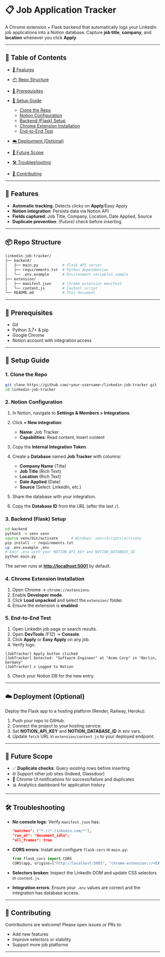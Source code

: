 # 📋 Job Application Tracker

A Chrome extension + Flask backend that automatically logs your LinkedIn job applications into a Notion database. Capture **job title**, **company**, and **location** whenever you click **Apply**.

---

## 📑 Table of Contents

* [🚀 Features](#-features)
* [📦 Repo Structure](#-repo-structure)
* [🎯 Prerequisites](#-prerequisites)
* [🔨 Setup Guide](#-setup-guide)

  * [Clone the Repo](#1-clone-the-repo)
  * [Notion Configuration](#2-notion-configuration)
  * [Backend (Flask) Setup](#3-backend-flask-setup)
  * [Chrome Extension Installation](#4-chrome-extension-installation)
  * [End-to-End Test](#5-end-to-end-test)
* [☁️ Deployment (Optional)](#-deployment-optional)
* [🔮 Future Scope](#-future-scope)
* [🛠 Troubleshooting](#-troubleshooting)
* [🎉 Contributing](#-contributing)

---

## 🚀 Features

* **Automatic tracking**: Detects clicks on **Apply**/Easy Apply
* **Notion integration**: Persists data via Notion API
* **Fields captured**: Job Title, Company, Location, Date Applied, Source
* **Duplicate prevention**: *(Future)* check before inserting

---

## 📦 Repo Structure

```bash
linkedin-job-tracker/
├── backend/
│   ├── main.py           # Flask API server
│   ├── requirements.txt  # Python dependencies
│   └── .env.example      # Environment variables sample
├── extension/
│   ├── manifest.json     # Chrome extension manifest
│   └── content.js        # Content script
└── README.md             # This document
```

---

## 🎯 Prerequisites

* Git
* Python 3.7+ & pip
* Google Chrome
* Notion account with integration access

---

## 🔨 Setup Guide

### 1. Clone the Repo

```bash
git clone https://github.com/<your-username>/linkedin-job-tracker.git
cd linkedin-job-tracker
```

### 2. Notion Configuration

1. In Notion, navigate to **Settings & Members > Integrations**.
2. Click **+ New integration**:

   * **Name**: Job Tracker
   * **Capabilities**: Read content, Insert content
3. Copy the **Internal Integration Token**.
4. Create a **Database** named **Job Tracker** with columns:

   * **Company Name** (Title)
   * **Job Title** (Rich Text)
   * **Location** (Rich Text)
   * **Date Applied** (Date)
   * **Source** (Select: LinkedIn, etc.)
5. Share the database with your integration.
6. Copy the **Database ID** from the URL (after the last `/`).

### 3. Backend (Flask) Setup

```bash
cd backend
python3 -m venv venv
source venv/bin/activate      # Windows: venv\Scripts\activate
pip install -r requirements.txt
cp .env.example .env
# Edit .env with your NOTION_API_KEY and NOTION_DATABASE_ID
python main.py
```

The server runs at **[http://localhost:5001](http://localhost:5001)** by default.

### 4. Chrome Extension Installation

1. Open Chrome → `chrome://extensions`.
2. Enable **Developer mode**.
3. Click **Load unpacked** and select the `extension/` folder.
4. Ensure the extension is **enabled**.

### 5. End-to-End Test

1. Open LinkedIn job page or search results.
2. Open **DevTools** (F12) → **Console**.
3. Click **Apply** or **Easy Apply** on any job.
4. Verify logs:

```
[JobTracker] Apply button clicked
[JobTracker] Detected: "Software Engineer" at "Acme Corp" in "Berlin, Germany"
[JobTracker] ✔ Logged to Notion
```

5. Check your Notion DB for the new entry.

---

## ☁️ Deployment (Optional)

Deploy the Flask app to a hosting platform (Render, Railway, Heroku):

1. Push your repo to GitHub.
2. Connect the project to your hosting service.
3. Set **NOTION\_API\_KEY** and **NOTION\_DATABASE\_ID** in env vars.
4. Update `fetch` URL in `extension/content.js` to your deployed endpoint.

---

## 🔮 Future Scope

* ✅ **Duplicate checks**: Query existing rows before inserting
* 🌐 Support other job sites (Indeed, Glassdoor)
* 🔔 Chrome UI notifications for success/failure and duplicates
* 📊 Analytics dashboard for application history

---

## 🛠 Troubleshooting

* **No console logs**: Verify `manifest.json` has:

  ```json
  "matches": ["*://*.linkedin.com/*"],
  "run_at": "document_idle",
  "all_frames": true
  ```

* **CORS errors**: Install and configure `flask-cors` in `main.py`:

  ```python
  from flask_cors import CORS
  CORS(app, origins=["http://localhost:5001", "chrome-extension://<EXT_ID>"])
  ```

* **Selectors broken**: Inspect the LinkedIn DOM and update CSS selectors in `content.js`.

* **Integration errors**: Ensure your `.env` values are correct and the integration has database access.

---

## 🎉 Contributing

Contributions are welcome! Please open issues or PRs to:

* Add new features
* Improve selectors or stability
* Support more job platforms

---
